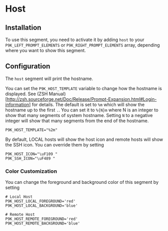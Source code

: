 # Host

## Installation

To use this segment, you need to activate it by adding `host` to your
`P9K_LEFT_PROMPT_ELEMENTS` or `P9K_RIGHT_PROMPT_ELEMENTS` array, depending
where you want to show this segment.

## Configuration

The `host` segment will print the hostname.

You can set the `P9K_HOST_TEMPLATE` variable to change how the hostname
is displayed. See (ZSH Manual)[http://zsh.sourceforge.net/Doc/Release/Prompt-Expansion.html#Login-information]
for details. The default is set to `%m` which will show the hostname up to the
first `.`. You can set it to `%{N}m` where N is an integer to show that many
segments of system hostname. Setting `N` to a negative integer will show that many
segments from the end of the hostname.

```
P9K_HOST_TEMPLATE="%2m"
```

By default, LOCAL hosts will show the host icon and remote hosts will show the SSH icon. You can override them by setting
```
P9K_HOST_ICON="\uF109 "
P9K_SSH_ICON="\uF489 "
```

### Color Customization

You can change the foreground and background color of this segment by setting
```
# Local Host
P9K_HOST_LOCAL_FOREGROUND='red'
P9K_HOST_LOCAL_BACKGROUND='blue'

# Remote Host
P9K_HOST_REMOTE_FOREGROUND='red'
P9K_HOST_REMOTE_BACKGROUND='blue'
```